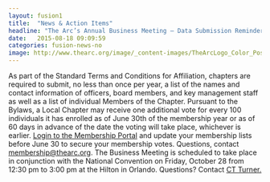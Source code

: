 ```yaml
---
layout: fusion1
title:  "News & Action Items"
headline: "The Arc’s Annual Business Meeting – Data Submission Reminder"
date:   2015-08-18 09:09:59
categories: fusion-news-no
image: http://www.thearc.org/image/_content-images/TheArcLogo_Color_Pos_JPG.jpg
---
```

As part of the Standard Terms and Conditions for Affiliation, chapters are required to submit, no less than once per year, a list of the names and contact information of officers, board members, and key management staff as well as a list of individual Members of the Chapter. Pursuant to the Bylaws, a Local Chapter may receive one additional vote for every 100 individuals it has enrolled as of June 30th of the membership year or as of 60 days in advance of the date the voting will take place, whichever is earlier. <a href="https://membership.thearc.org/login/">Login to the Membership Portal</a> and update your membership lists before June 30 to secure your membership votes. Questions, contact <a href="mailto:membership@thearc.org">membership@thearc.org</a>. The Business Meeting is scheduled to take place in conjunction with the National Convention on Friday, October 28 from 12:30 pm to 3:00 pm at the Hilton in Orlando. Questions? Contact <a href="mailto:turner@thearc.org">CT Turner.</a>
